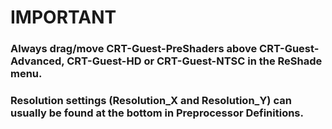 # IMPORTANT

### Always drag/move CRT-Guest-PreShaders above CRT-Guest-Advanced, CRT-Guest-HD or CRT-Guest-NTSC in the ReShade menu.

### Resolution settings (Resolution_X and Resolution_Y) can usually be found at the bottom in Preprocessor Definitions.